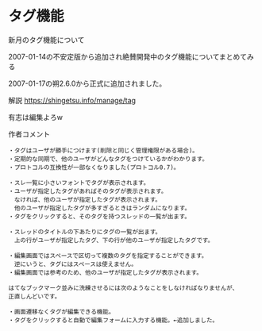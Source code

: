 # タグ機能

新月のタグ機能について

2007-01-14の不安定版から追加され絶賛開発中のタグ機能についてまとめてみる

2007-01-17の朔2.6.0から正式に追加されました。

解説 https://shingetsu.info/manage/tag

有志は編集よろw

作者コメント

    ・タグはユーザが勝手につけます(削除と同じく管理権限がある場合)。
    ・定期的な同期で、他のユーザがどんなタグをつけているかがわかります。
    ・プロトコルの互換性が一部なくなりました(プロトコル0.7)。
    
    ・スレ一覧に小さいフォントでタグが表示されます。
    ・ユーザが指定したタグがあればそのタグが表示されます。
    　なければ、他のユーザが指定したタグが表示されます。
    　他のユーザが指定したタグが多すぎるときはランダムになります。
    ・タグをクリックすると、そのタグを持つスレッドの一覧が出ます。
    
    ・スレッドのタイトルの下あたりにタグの一覧が出ます。
    　上の行がユーザが指定したタグ、下の行が他のユーザが指定したタグです。
    
    ・編集画面ではスペースで区切って複数のタグを指定することができます。
    　逆にいうと、タグにはスペースは使えません。
    ・編集画面では参考のため、他のユーザが指定したタグが表示されます。
    
    はてなブックマーク並みに洗練させるには次のようなことをしなければなりませんが、
    正直しんどいです。
    
    ・画面遷移なくタグが編集できる機能。
    ・タグをクリックすると自動で編集フォームに入力する機能。←追加しました。
